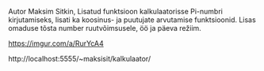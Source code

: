 Autor Maksim Sitkin, Lisatud funktsioon kalkulaatorisse Pi-numbri kirjutamiseks, lisati ka koosinus- ja puutujate arvutamise funktsioonid. Lisas omaduse tõsta number ruutvõimsusele, öö ja päeva režiim.

https://imgur.com/a/RurYcA4

http://localhost:5555/~maksisit/kalkulaator/
